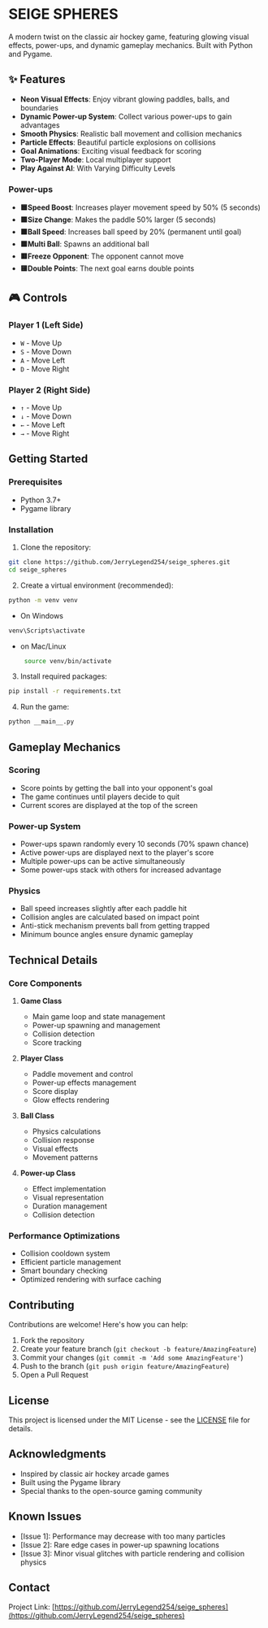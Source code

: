 #  SEIGE SPHERES

A modern twist on the classic air hockey game, featuring glowing visual effects, power-ups, and dynamic gameplay mechanics. Built with Python and Pygame.

## ✨ Features

- **Neon Visual Effects**: Enjoy vibrant glowing paddles, balls, and boundaries
- **Dynamic Power-up System**: Collect various power-ups to gain advantages
- **Smooth Physics**: Realistic ball movement and collision mechanics
- **Particle Effects**: Beautiful particle explosions on collisions
- **Goal Animations**: Exciting visual feedback for scoring
- **Two-Player Mode**: Local multiplayer support
- **Play Against AI**: With Varying Difficulty Levels

### Power-ups

  - **🟦Speed Boost**: Increases player movement speed by 50% (5 seconds) 
  - **🟪Size Change**: Makes the paddle 50% larger (5 seconds) 
  - **🟧Ball Speed**: Increases ball speed by 20% (permanent until goal) 
  - **🟩Multi Ball**: Spawns an additional ball 
  - **🟥Freeze Opponent**: The opponent cannot move 
  - **🟨Double Points**: The next goal earns double points 

## 🎮 Controls

### Player 1 (Left Side)
- `W` - Move Up
- `S` - Move Down
- `A` - Move Left
- `D` - Move Right

### Player 2 (Right Side)
- `↑` - Move Up
- `↓` - Move Down
- `←` - Move Left
- `→` - Move Right

##  Getting Started

### Prerequisites

- Python 3.7+
- Pygame library

### Installation

1. Clone the repository:
```bash
git clone https://github.com/JerryLegend254/seige_spheres.git
cd seige_spheres
```
2. Create a virtual environment (recommended):
```bash
python -m venv venv
```
 - On Windows
  ```bash
  venv\Scripts\activate
  ```
 - on Mac/Linux
   ```bash
    source venv/bin/activate
   ```
3. Install required packages:
```bash
pip install -r requirements.txt
```

4. Run the game:
```bash
python __main__.py
```

##  Gameplay Mechanics

### Scoring
- Score points by getting the ball into your opponent's goal
- The game continues until players decide to quit
- Current scores are displayed at the top of the screen

### Power-up System
- Power-ups spawn randomly every 10 seconds (70% spawn chance)
- Active power-ups are displayed next to the player's score
- Multiple power-ups can be active simultaneously
- Some power-ups stack with others for increased advantage

### Physics
- Ball speed increases slightly after each paddle hit
- Collision angles are calculated based on impact point
- Anti-stick mechanism prevents ball from getting trapped
- Minimum bounce angles ensure dynamic gameplay

## Technical Details

### Core Components

1. **Game Class**
   - Main game loop and state management
   - Power-up spawning and management
   - Collision detection
   - Score tracking

2. **Player Class**
   - Paddle movement and control
   - Power-up effects management
   - Score display
   - Glow effects rendering

3. **Ball Class**
   - Physics calculations
   - Collision response
   - Visual effects
   - Movement patterns

4. **Power-up Class**
   - Effect implementation
   - Visual representation
   - Duration management
   - Collision detection

### Performance Optimizations

- Collision cooldown system
- Efficient particle management
- Smart boundary checking
- Optimized rendering with surface caching

##  Contributing

Contributions are welcome! Here's how you can help:

1. Fork the repository
2. Create your feature branch (`git checkout -b feature/AmazingFeature`)
3. Commit your changes (`git commit -m 'Add some AmazingFeature'`)
4. Push to the branch (`git push origin feature/AmazingFeature`)
5. Open a Pull Request

##  License

This project is licensed under the MIT License - see the [LICENSE](LICENSE) file for details.

##  Acknowledgments

- Inspired by classic air hockey arcade games
- Built using the Pygame library
- Special thanks to the open-source gaming community

##  Known Issues

- [Issue 1]: Performance may decrease with too many particles
- [Issue 2]: Rare edge cases in power-up spawning locations
- [Issue 3]: Minor visual glitches with particle rendering and collision physics

##  Contact

Project Link: [https://github.com/JerryLegend254/seige_spheres](https://github.com/JerryLegend254/seige_spheres)
